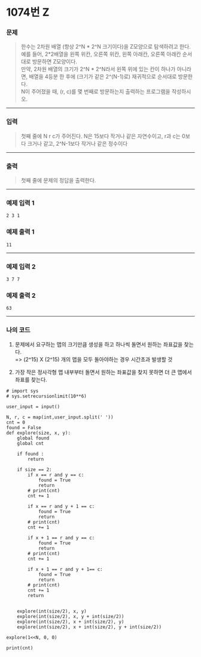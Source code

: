# 1074번 Z
### 문제
> 한수는 2차원 배열 (항상 2^N * 2^N 크기이다)을 Z모양으로 탐색하려고 한다. 예를 들어, 2*2배열을 왼쪽 위칸, 오른쪽 위칸, 왼쪽 아래칸, 오른쪽 아래칸 순서대로 방문하면 Z모양이다.  
만약, 2차원 배열의 크기가 2^N * 2^N라서 왼쪽 위에 있는 칸이 하나가 아니라면, 배열을 4등분 한 후에 (크기가 같은 2^(N-1)로) 재귀적으로 순서대로 방문한다.  
N이 주어졌을 때, (r, c)를 몇 번째로 방문하는지 출력하는 프로그램을 작성하시오.  

---  

### 입력
> 첫째 줄에 N r c가 주어진다. N은 15보다 작거나 같은 자연수이고, r과 c는 0보다 크거나 같고, 2^N-1보다 작거나 같은 정수이다  

---  


### 출력
> 첫째 줄에 문제의 정답을 출력한다.  

---  
### 예제 입력 1
```
2 3 1
```

### 예제 출력 1
```
11
```
---

### 예제 입력 2
```
3 7 7
```

### 예제 출력 2
```
63
```
---

### 나의 코드
1. 문제에서 요구하는 맵의 크기만큼 생성을 하고 하나씩 돌면서 원하는 좌표값을 찾는다.  
=> (2^15) X (2^15) 개의 맵을 모두 돌아야하는 경우 시간초과 발생할 것

2.  가장 작은 정사각형 맵 내부부터 돌면서 원하는 좌표값을 찾지 못하면 더 큰 맵에서 좌표를 찾는다.  

```
# import sys
# sys.setrecursionlimit(10**6)

user_input = input()

N, r, c = map(int,user_input.split(' '))
cnt = 0
found = False
def explore(size, x, y):
    global found
    global cnt

    if found :
        return

    if size == 2:
        if x == r and y == c:
            found = True
            return   
        # print(cnt)        
        cnt += 1

        if x == r and y + 1 == c:
            found = True
            return
        # print(cnt)
        cnt += 1
 
        if x + 1 == r and y == c:
            found = True
            return
        # print(cnt)
        cnt += 1

        if x + 1 == r and y + 1== c:
            found = True
            return
        # print(cnt)
        cnt += 1
        return


    explore(int(size/2), x, y)
    explore(int(size/2), x, y + int(size/2))
    explore(int(size/2), x + int(size/2), y)
    explore(int(size/2), x + int(size/2), y + int(size/2))

explore(1<<N, 0, 0)

print(cnt)
```